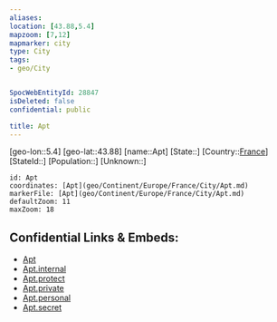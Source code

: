 ```yaml
---
aliases: 
location: [43.88,5.4]
mapzoom: [7,12] 
mapmarker: city 
type: City
tags:
- geo/City


SpocWebEntityId: 28847
isDeleted: false
confidential: public

title: Apt
---
```

[geo-lon::5.4]
[geo-lat::43.88]
[name::Apt]
[State::]
[Country::[France](geo/Continent/Europe/France.md)]
[StateId::]
[Population::]
[Unknown::]


```leaflet
id: Apt
coordinates: [Apt](geo/Continent/Europe/France/City/Apt.md)
markerFile: [Apt](geo/Continent/Europe/France/City/Apt.md)
defaultZoom: 11 
maxZoom: 18
```


## Confidential Links & Embeds: 
- [Apt](../../../../../../_public/geo/Continent/Europe/France/City/Apt.md) 
- [Apt.internal](../../../../../../_internal/geo/Continent/Europe/France/City/Apt.internal.md) 
- [Apt.protect](../../../../../../_protect/geo/Continent/Europe/France/City/Apt.protect.md) 
- [Apt.private](../../../../../../_private/geo/Continent/Europe/France/City/Apt.private.md) 
- [Apt.personal](../../../../../../_personal/geo/Continent/Europe/France/City/Apt.personal.md) 
- [Apt.secret](../../../../../../_secret/geo/Continent/Europe/France/City/Apt.secret.md) 
